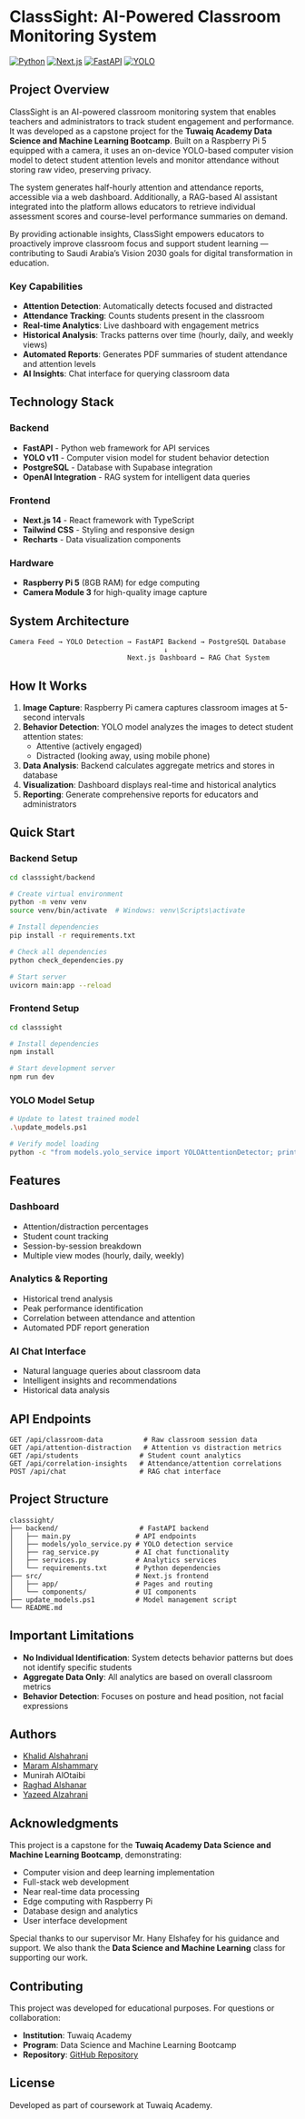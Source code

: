 # ClassSight: AI-Powered Classroom Monitoring System

[![Python](https://img.shields.io/badge/Python-3.11+-blue.svg)](https://python.org)
[![Next.js](https://img.shields.io/badge/Next.js-14-black.svg)](https://nextjs.org)
[![FastAPI](https://img.shields.io/badge/FastAPI-0.104+-green.svg)](https://fastapi.tiangolo.com)
[![YOLO](https://img.shields.io/badge/YOLO-v11-red.svg)](https://github.com/ultralytics/ultralytics)

## Project Overview

ClassSight is an AI-powered classroom monitoring system that enables teachers and administrators to track student engagement and performance. It was developed as a capstone project for the **Tuwaiq Academy Data Science and Machine Learning Bootcamp**. Built on a Raspberry Pi 5 equipped with a camera, it uses an on-device YOLO-based computer vision model to detect student attention levels and monitor attendance without storing raw video, preserving privacy.

The system generates half-hourly attention and attendance reports, accessible via a web dashboard. Additionally, a RAG-based AI assistant integrated into the platform allows educators to retrieve individual assessment scores and course-level performance summaries on demand.

By providing actionable insights, ClassSight empowers educators to proactively improve classroom focus and support student learning — contributing to Saudi Arabia’s Vision 2030 goals for digital transformation in education.

### Key Capabilities

- **Attention Detection**: Automatically detects focused and distracted
- **Attendance Tracking**: Counts students present in the classroom
- **Real-time Analytics**: Live dashboard with engagement metrics
- **Historical Analysis**: Tracks patterns over time (hourly, daily, and weekly views)
- **Automated Reports**: Generates PDF summaries of student attendance and attention levels
- **AI Insights**: Chat interface for querying classroom data

## Technology Stack

### Backend
- **FastAPI** - Python web framework for API services
- **YOLO v11** - Computer vision model for student behavior detection
- **PostgreSQL** - Database with Supabase integration
- **OpenAI Integration** - RAG system for intelligent data queries

### Frontend
- **Next.js 14** - React framework with TypeScript
- **Tailwind CSS** - Styling and responsive design
- **Recharts** - Data visualization components

### Hardware
- **Raspberry Pi 5** (8GB RAM) for edge computing
- **Camera Module 3** for high-quality image capture

## System Architecture

```
Camera Feed → YOLO Detection → FastAPI Backend → PostgreSQL Database
                                      ↓
                             Next.js Dashboard ← RAG Chat System
```

## How It Works

1. **Image Capture**: Raspberry Pi camera captures classroom images at 5-second intervals
2. **Behavior Detection**: YOLO model analyzes the images to detect student attention states:
   - Attentive (actively engaged)
   - Distracted (looking away, using mobile phone)
3. **Data Analysis**: Backend calculates aggregate metrics and stores in database
4. **Visualization**: Dashboard displays real-time and historical analytics
5. **Reporting**: Generate comprehensive reports for educators and administrators

## Quick Start

### Backend Setup

```bash
cd classsight/backend

# Create virtual environment
python -m venv venv
source venv/bin/activate  # Windows: venv\Scripts\activate

# Install dependencies
pip install -r requirements.txt

# Check all dependencies
python check_dependencies.py

# Start server
uvicorn main:app --reload
```

### Frontend Setup

```bash
cd classsight

# Install dependencies
npm install

# Start development server
npm run dev
```

### YOLO Model Setup

```bash
# Update to latest trained model
.\update_models.ps1

# Verify model loading
python -c "from models.yolo_service import YOLOAttentionDetector; print('YOLO ready!')"
```

## Features

### Dashboard
- Attention/distraction percentages
- Student count tracking
- Session-by-session breakdown
- Multiple view modes (hourly, daily, weekly)

### Analytics & Reporting
- Historical trend analysis
- Peak performance identification
- Correlation between attendance and attention
- Automated PDF report generation

### AI Chat Interface
- Natural language queries about classroom data
- Intelligent insights and recommendations
- Historical data analysis

## API Endpoints

```
GET /api/classroom-data          # Raw classroom session data
GET /api/attention-distraction   # Attention vs distraction metrics
GET /api/students               # Student count analytics
GET /api/correlation-insights   # Attendance/attention correlations
POST /api/chat                  # RAG chat interface
```

## Project Structure

```
classsight/
├── backend/                    # FastAPI backend
│   ├── main.py                # API endpoints
│   ├── models/yolo_service.py # YOLO detection service
│   ├── rag_service.py         # AI chat functionality
│   ├── services.py            # Analytics services
│   └── requirements.txt       # Python dependencies
├── src/                       # Next.js frontend
│   ├── app/                   # Pages and routing
│   └── components/            # UI components
├── update_models.ps1          # Model management script
└── README.md
```

## Important Limitations

- **No Individual Identification**: System detects behavior patterns but does not identify specific students
- **Aggregate Data Only**: All analytics are based on overall classroom metrics
- **Behavior Detection**: Focuses on posture and head position, not facial expressions

## Authors

- [Khalid Alshahrani](https://github.com/khalidaldoh)
- [Maram Alshammary](https://github.com/romey101)
- Munirah AlOtaibi
- [Raghad Alshanar](https://github.com/raghadsultansh)
- [Yazeed Alzahrani](https://github.com/y-alzahrani)

## Acknowledgments

This project is a capstone for the **Tuwaiq Academy Data Science and Machine Learning Bootcamp**, demonstrating:

- Computer vision and deep learning implementation
- Full-stack web development
- Near real-time data processing
- Edge computing with Raspberry Pi
- Database design and analytics
- User interface development

Special thanks to our supervisor Mr. Hany Elshafey for his guidance and support. We also thank the **Data Science and Machine Learning** class for supporting our work. 

## Contributing

This project was developed for educational purposes. For questions or collaboration:

- **Institution**: Tuwaiq Academy
- **Program**: Data Science and Machine Learning Bootcamp
- **Repository**: [GitHub Repository](https://github.com/y-alzahrani/ClassSight/)

## License

Developed as part of coursework at Tuwaiq Academy.
